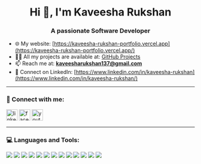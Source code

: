 <h1 align="center">Hi 👋, I'm Kaveesha Rukshan</h1>
<h3 align="center">A passionate Software Developer</h3>

- 🌐 My website: [https://kaveesha-rukshan-portfolio.vercel.app](https://kaveesha-rukshan-portfolio.vercel.app/)
- 👨‍💻 All my projects are available at: [GitHub Projects](https://github.com/kavee137?tab=repositories)
- 📫 Reach me at: **kaveesharukshan137@gmail.com**
- 💼 Connect on LinkedIn: [https://www.linkedin.com/in/kaveesha-rukshan](https://www.linkedin.com/in/kaveesha-rukshan/)

---

### 📱 Connect with me:

<p align="left">
<a href="https://linkedin.com/in/kaveesha-rukshan" target="blank"><img src="https://cdn.jsdelivr.net/npm/simple-icons@v3/icons/linkedin.svg" alt="linkedin" height="30" /></a>
<a href="https://facebook.com/kaveesharuksha" target="blank"><img src="https://cdn.jsdelivr.net/npm/simple-icons@v3/icons/facebook.svg" alt="facebook" height="30" /></a>
<!-- <a href="https://instagram.com/yourusername" target="blank"><img src="https://cdn.jsdelivr.net/npm/simple-icons@v3/icons/instagram.svg" alt="instagram" height="30" /></a> -->
<a href="https://youtube.com/@RIDERYT6" target="blank"><img src="https://cdn.jsdelivr.net/npm/simple-icons@v3/icons/youtube.svg" alt="youtube" height="30" /></a>
</p>

---

### 💻 Languages and Tools:

<p align="left">
<img src="https://img.icons8.com/color/48/000000/java-coffee-cup-logo.png"/>
<img src="https://img.icons8.com/color/48/000000/spring-logo.png"/>
<img src="https://img.icons8.com/color/48/000000/mysql-logo.png"/>
<img src="https://img.icons8.com/color/48/000000/javascript.png"/>
<img src="https://img.icons8.com/color/48/000000/html-5--v1.png"/>
<img src="https://img.icons8.com/color/48/000000/css3.png"/>
<img src="https://img.icons8.com/color/48/000000/bootstrap.png"/>
<img src="https://img.icons8.com/color/48/000000/nodejs.png"/>
<img src="https://img.icons8.com/color/48/000000/react-native.png"/>
<img src="https://img.icons8.com/color/48/000000/figma.png"/>
<img src="https://img.icons8.com/?size=100&id=EPbEfEa7o8CB&format=png&color=000000"/>
<img src="https://img.icons8.com/color/48/000000/intellij-idea.png"/>
<img src="https://img.icons8.com/color/48/000000/git.png"/>
</p>

